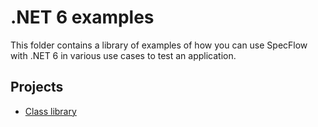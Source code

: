 # .NET 6 examples

This folder contains a library of examples of how you can use SpecFlow with .NET 6 in various use cases to test an application.

## Projects

- [Class library](.\ClassLibrary\README.md)
